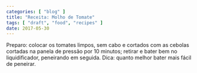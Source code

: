 ```yaml
---
categories: [ "blog" ]
title: "Receita: Molho de Tomate"
tags: [ "draft", "food", "recipes" ]
date: 2017-05-30
---
```

Preparo: colocar os tomates limpos, sem cabo e cortados com as cebolas cortadas na panela de pressão por 10 minutos; retirar e bater bem no liquidificador, peneirando em seguida. Dica: quanto melhor bater mais fácil de peneirar.
